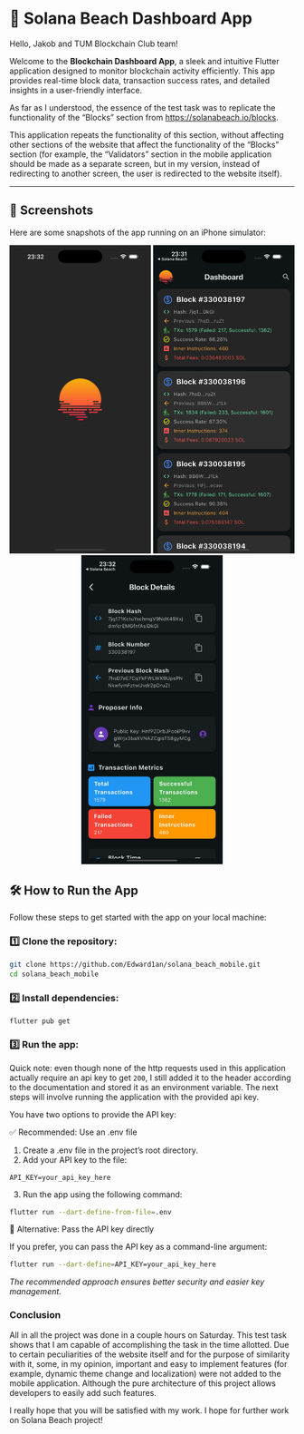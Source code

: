 # 🚀 Solana Beach Dashboard App

Hello, Jakob and TUM Blockchain Club team!  

Welcome to the **Blockchain Dashboard App**, a sleek and intuitive Flutter application designed to monitor blockchain activity efficiently. This app provides real-time block data, transaction success rates, and detailed insights in a user-friendly interface.

As far as I understood, the essence of the test task was to replicate the functionality of the “Blocks” section from https://solanabeach.io/blocks.

This application repeats the functionality of this section, without affecting other sections of the website that affect the functionality of the “Blocks” section (for example, the “Validators” section in the mobile application should be made as a separate screen, but in my version, instead of redirecting to another screen, the user is redirected to the website itself).

---

## 📸 Screenshots

Here are some snapshots of the app running on an iPhone simulator:

<p align="center">
  <img src="screenshots/screenshot1.png" width="250">
  <img src="screenshots/screenshot2.png" width="250">
  <img src="screenshots/screenshot3.png" width="250">
</p>

## 🛠 How to Run the App

Follow these steps to get started with the app on your local machine:

### 1️⃣ Clone the repository:
```sh
git clone https://github.com/Edward1an/solana_beach_mobile.git
cd solana_beach_mobile
```
### 2️⃣ Install dependencies:
```
flutter pub get
```
### 3️⃣ Run the app:
Quick note: even though none of the http requests used in this application actually require an api key to get `200`, I still added it to the header according to the documentation and stored it as an environment variable. The next steps will involve running the application with the provided api key.  


You have two options to provide the API key:

✅ Recommended: Use an .env file

1.	Create a .env file in the project’s root directory.
2.	Add your API key to the file:
``` env
API_KEY=your_api_key_here
```
3.	Run the app using the following command:
```sh
flutter run --dart-define-from-file=.env
```
🔧 Alternative: Pass the API key directly

If you prefer, you can pass the API key as a command-line argument:
```sh
flutter run --dart-define=API_KEY=your_api_key_here
```

*The recommended approach ensures better security and easier key management.*

### Conclusion

All in all the project was done in a couple hours on Saturday. This test task shows that I am capable of accomplishing the task in the time allotted. Due to certain peculiarities of the website itself and for the purpose of similarity with it, some, in my opinion, important and easy to implement features (for example, dynamic theme change and localization) were not added to the mobile application. Although the pure architecture of this project allows developers to easily add such features.

I really hope that you will be satisfied with my work. I hope for further work on Solana Beach project!

